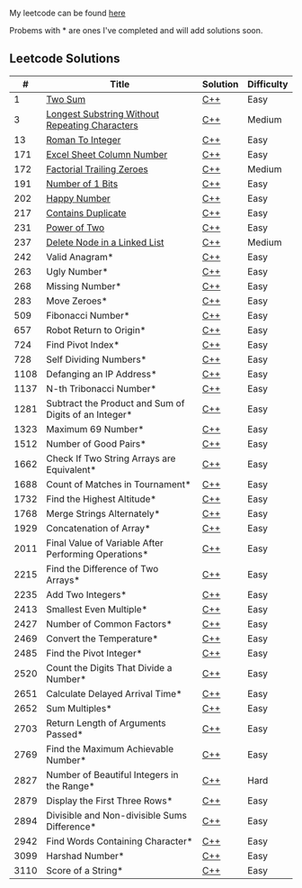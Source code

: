 My leetcode can be found [here](https://leetcode.com/u/nicholasbrar/)

Probems with * are ones I've completed and will add solutions soon. 


## Leetcode Solutions  

| #   | Title                                                                                                  | Solution                                                     | Difficulty |
|-----|--------------------------------------------------------------------------------------------------------|--------------------------------------------------------------|------------|
| 1   | [Two Sum](https://leetcode.com/problems/two-sum/description/)                                                      |[C++](solutions/1-Two-Sum.cpp)                               | Easy       |
| 3   | [Longest Substring Without Repeating Characters](https://leetcode.com/problems/longest-substring-without-repeating-characters/description/)    |[C++](solutions/3-Longest-Substring-Without-Repeating-Characters.cpp)  | Medium |
| 13   | [Roman To Integer](https://leetcode.com/problems/roman-to-integer/description/)                         | [C++](solutions/13-Roman-To-Integer.cpp)                               | Easy      |
| 171  | [Excel Sheet Column Number](https://leetcode.com/problems/excel-sheet-column-number/description/)      | [C++](solutions/171-Excel-Sheet-Column-Number.cpp)      | Easy      |
| 172  | [Factorial Trailing Zeroes](https://leetcode.com/problems/factorial-trailing-zeroes/description/)      | [C++](solutions/172-Factorial-Trailing-Zeroes.cpp)      | Medium      |
| 191  | [Number of 1 Bits](https://leetcode.com/problems/number-of-1-bits/description/)                        | [C++](solutions/191-Number-Of-1-Bits.cpp)                     | Easy      |
| 202  | [Happy Number](https://leetcode.com/problems/happy-number/description/)                                 | [C++](solutions/202-Happy-Number.cpp)                         | Easy       |
| 217  | [Contains Duplicate](https://leetcode.com/problems/contains-duplicate/description/)                     | [C++](solutions/217-Contains-Duplicate.cpp)                   | Easy       |
| 231  | [Power of Two](https://leetcode.com/problems/power-of-two/description/)                                 | [C++](solutions/231-Power-Of-Two.cpp)                         | Easy       |
| 237  | [Delete Node in a Linked List](https://leetcode.com/problems/delete-node-in-a-linked-list/description/) | [C++](solutions/237-Delete-Node-In-A-Linked-List.cpp)         | Medium     |
| 242  | Valid Anagram*                                                                                          | [C++](solutions/242-Valid-Anagram.cpp)                        | Easy       |
| 263  | Ugly Number*                                                                                            | [C++](solutions/263-Ugly-Number.cpp)                          | Easy       |
| 268  | Missing Number*                                                                                         | [C++](solutions/268-Missing-Number.cpp)                       | Easy       |
| 283  | Move Zeroes*                                                                                            | [C++](solutions/283-Move-Zeroes.cpp)                          | Easy       |
| 509  | Fibonacci Number*                                                                                       | [C++](solutions/509-Fibonacci-Number.cpp)                     | Easy       |
| 657  | Robot Return to Origin*                                                                                 | [C++](solutions/657-Robot-Return-To-Origin.cpp)               | Easy       |
| 724  | Find Pivot Index*                                                                                       | [C++](solutions/724-Find-Pivot-Index.cpp)                     | Easy       |
| 728  | Self Dividing Numbers*                                                                                  | [C++](solutions/728-Self-Dividing-Numbers.cpp)                | Easy       |
| 1108 | Defanging an IP Address*                                                                                | [C++](solutions/1108-Defanging-An-IP-Address.cpp)             | Easy       |
| 1137 | N-th Tribonacci Number*                                                                                 | [C++](solutions/1137-Nth-Tribonacci-Number.cpp)               | Easy       |
| 1281 | Subtract the Product and Sum of Digits of an Integer*                                                   | [C++](solutions/1281-Subtract-Product-Sum.cpp)                | Easy       |
| 1323 | Maximum 69 Number*                                                                                      | [C++](solutions/1323-Maximum-69-Number.cpp)                   | Easy       |
| 1512 | Number of Good Pairs*                                                                                   | [C++](solutions/1512-Number-of-Good-Pairs.cpp)                | Easy       |
| 1662 | Check If Two String Arrays are Equivalent*                                                              | [C++](solutions/1662-Check-String-Arrays-Equivalent.cpp)      | Easy       |
| 1688 | Count of Matches in Tournament*                                                                         | [C++](solutions/1688-Count-Of-Matches-In-Tournament.cpp)      | Easy       |
| 1732 | Find the Highest Altitude*                                                                              | [C++](solutions/1732-Find-Highest-Altitude.cpp)               | Easy       |
| 1768 | Merge Strings Alternately*                                                                              | [C++](solutions/1768-Merge-Strings-Alternately.cpp)           | Easy       |
| 1929 | Concatenation of Array*                                                                                 | [C++](solutions/1929-Concatenation-Of-Array.cpp)              | Easy       |
| 2011 | Final Value of Variable After Performing Operations*                                                    | [C++](solutions/2011-Final-Value-Of-Variable.cpp)             | Easy       |
| 2215 | Find the Difference of Two Arrays*                                                                      | [C++](solutions/2215-Find-Difference-Two-Arrays.cpp)          | Easy       |
| 2235 | Add Two Integers*                                                                                       | [C++](solutions/2235-Add-Two-Integers.cpp)                    | Easy       |
| 2413 | Smallest Even Multiple*                                                                                 | [C++](solutions/2413-Smallest-Even-Multiple.cpp)              | Easy       |
| 2427 | Number of Common Factors*                                                                               | [C++](solutions/2427-Number-Of-Common-Factors.cpp)            | Easy       |
| 2469 | Convert the Temperature*                                                                                | [C++](solutions/2469-Convert-The-Temperature.cpp)             | Easy       |
| 2485 | Find the Pivot Integer*                                                                                 | [C++](solutions/2485-Find-The-Pivot-Integer.cpp)              | Easy       |
| 2520 | Count the Digits That Divide a Number*                                                                  | [C++](solutions/2520-Count-The-Digits.cpp)                    | Easy       |
| 2651 | Calculate Delayed Arrival Time*                                                                         | [C++](solutions/2651-Delayed-Arrival-Time.cpp)                | Easy       |
| 2652 | Sum Multiples*                                                                                          | [C++](solutions/2652-Sum-Multiples.cpp)                       | Easy       |
| 2703 | Return Length of Arguments Passed*                                                                      | [C++](solutions/2703-Return-Length-Of-Arguments-Passed.cpp)   | Easy       |
| 2769 | Find the Maximum Achievable Number*                                                                     | [C++](solutions/2769-Find-Maximum-Achievable-Number.cpp)      | Easy       |
| 2827 | Number of Beautiful Integers in the Range*                                                              | [C++](solutions/2827-Number-Of-Beautiful-Integers.cpp)        | Hard       |
| 2879 | Display the First Three Rows*                                                                           | [C++](solutions/2879-Display-First-Three-Rows.cpp)            | Easy       |
| 2894 | Divisible and Non-divisible Sums Difference*                                                            | [C++](solutions/2894-Divisible-And-Non-Divisible-Sums.cpp)    | Easy       |
| 2942 | Find Words Containing Character*                                                                        | [C++](solutions/2942-Find-Words-Containing-Character.cpp)     | Easy       |
| 3099 | Harshad Number*                                                                                         | [C++](solutions/3099-Harshad-Number.cpp)                      | Easy       |
| 3110 | Score of a String*                                                                                      | [C++](solutions/3110-Score-Of-A-String.cpp)                   | Easy       |







